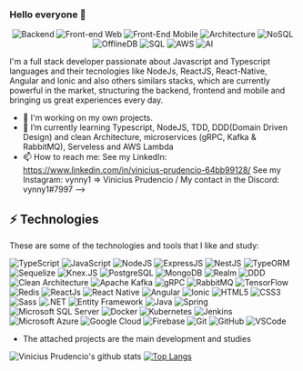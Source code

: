 ### Hello everyone 👋

<p align="center">
  
  <img alt="Backend" src="https://img.shields.io/badge/Backend-NodeJS%20%26%20Spring-green" />

  <img alt="Front-end Web" src="https://img.shields.io/badge/Web-React%20%7C%20Angular-blue" />
  
  <img alt="Front-End Mobile" src="https://img.shields.io/badge/Mobile-React--Native%20%7C%20Ionic-blue" />
  
  <img alt="Architecture" src="https://img.shields.io/badge/Architecture-DDD%20%26%20Clean%20architecture-brightgreen" />

  <img alt="NoSQL" src="https://img.shields.io/badge/NoSQL-MongoDB-green" />
    
  <img alt="OfflineDB" src="https://img.shields.io/badge/OfflineDB-Realm-ef476f" />

  <img alt="SQL" src="https://img.shields.io/badge/SQL-PosgreSQL-blue" />
  
  <img alt="AWS" src="https://img.shields.io/badge/Cloud-AWS-orange" />
  
  <img alt="AI" src="https://img.shields.io/badge/AI-TensorFlow-f8961e" />
 
</p>

I'm a full stack developer passionate about Javascript and Typescript languages and their tecnologies like NodeJs, ReactJS, React-Native, Angular and Ionic and also others similars stacks, which are currently powerful in the market, structuring the backend, frontend and mobile and bringing us great experiences every day. 

- 🔭 I'm working on my own projects.
- 🌱 I’m currently learning Typescript, NodeJS, TDD, DDD(Domain Driven Design) and clean Architecture, microservices (gRPC, Kafka & RabbitMQ), Serveless and AWS Lambda
- 📫 How to reach me: 
  See my LinkedIn: https://www.linkedin.com/in/vinicius-prudencio-64bb99128/
  See my Instagram: vynny1 => Vinicius Prudencio /
  My contact in the Discord: vynny1#7997
-->

## ⚡ Technologies

These are some of the technologies and tools that I like and study:

![TypeScript](https://img.shields.io/badge/-TypeScript-007ACC?style=flat-square&logo=typescript&logoColor=white)
![JavaScript](https://img.shields.io/badge/-JavaScript-fff700?style=flat-square&logo=javascript&logoColor=white)
![NodeJS](https://img.shields.io/badge/-Nodejs-339933?style=flat-square&logo=Node.js&logoColor=white)
![ExpressJS](https://img.shields.io/badge/-ExpressJS-green?style=flat-square&logo=expressjs)
![NestJS](https://img.shields.io/badge/-NestJS-E0234E?style=flat-square&logo=nestjs&logoColor=white)
![TypeORM](https://img.shields.io/badge/-TypeORM-blue?style=flat-typeorm&logo=white)
![Sequelize](https://img.shields.io/badge/-Sequelize-333533?style=flat-sequelize&logo=white)
![Knex.JS](https://img.shields.io/badge/-Knex.JS-e16426?style=flat-square&logo=knex.js&logoColor=white)
![PostgreSQL](https://img.shields.io/badge/-PostgreSQL-blue?style=flat-square&logo=postgresql)
![MongoDB](https://img.shields.io/badge/-MongoDB-1a936f?style=flat-square&logo=mongodb&logoColor=white)
![Realm](https://img.shields.io/badge/-Realm-ef476f?style=flat-square&logo=realm&logoColor=white)
![DDD](https://img.shields.io/badge/-DDD-06d6a0?style=flat-square&logo=DDD&logoColor=white)
![Clean Architecture](https://img.shields.io/badge/-Clean%20Architecture-06d6a0?style=flat-square&logo=Clean-Architecture&logoColor=white)
![Apache Kafka](https://img.shields.io/badge/-Apache%20Kafka-343a40?style=flat-square&logo=apache-kafka&logoColor=white)
![gRPC](https://img.shields.io/badge/-gRPC-264653?style=flat-square&logo=grpc&logoColor=white)
![RabbitMQ](https://img.shields.io/badge/-RabbitMQ-e16426?style=flat-square&logo=rabbitmq&logoColor=white)
![TensorFlow](https://img.shields.io/badge/-TensorFlow-f8961e?style=flat-square&logo=TensorFlow&logoColor=white)
![Redis](https://img.shields.io/badge/-Redis-ba181b?style=flat-square&logo=redis&logoColor=white)
![ReactJs](https://img.shields.io/badge/-ReactJS-7209b7?style=flat-square&logo=react&logoColor=white)
![React Native](https://img.shields.io/badge/-React%20Native-7209b7?style=flat-square&logo=react&logoColor=white)
![Angular](https://img.shields.io/badge/-Angular-DD0031?style=flat-square&logo=angular)
![Ionic](https://img.shields.io/badge/-Ionic-3880FF?style=flat-square&logo=ionic&logoColor=white)
![HTML5](https://img.shields.io/badge/-HTML5-E34F26?style=flat-square&logo=html5&logoColor=white)
![CSS3](https://img.shields.io/badge/-CSS3-1572B6?style=flat-square&logo=css3)
![Sass](https://img.shields.io/badge/-Sass-CC6699?style=flat-square&logo=sass&logoColor=white)
![.NET](https://img.shields.io/badge/-.NET-7014e8?style=flat-square&logo=.NET)
![Entity Framework](https://img.shields.io/badge/-Entity%20Framework-4361ee?style=flat-square&logo=entity-framework&logoColor=white)
![Java](https://img.shields.io/badge/-Java-007396?style=flat-square&logo=java)
![Spring](https://img.shields.io/badge/-Spring-6DB33F?style=flat-square&logo=spring&logoColor=white)
![Microsoft SQL Server](https://img.shields.io/badge/-SQL%20Server-CC2927?style=flat-square&logo=microsoft-sql-server&logoColor=white)
![Docker](https://img.shields.io/badge/-Docker-f8f4f2?style=flat-square&logo=docker&logoColor=docker)
![Kubernetes](https://img.shields.io/badge/Kubernetes-0089D6?style=flat-square&logo=kubernetes&logoColor=white)
![Jenkins](https://img.shields.io/badge/Jenkins-ff005e?style=flat-square&logo=jenkins&logoColor=white)
![Microsoft Azure](https://img.shields.io/badge/Microsoft%20Azure-0089D6?style=flat-square&logo=microsoft-azure&logoColor=white)
![Google Cloud](https://img.shields.io/badge/Google%20Cloud-4285F4?style=flat-square&logo=google-cloud&logoColor=white)
![Firebase](https://img.shields.io/badge/Firebase-FFCA28?style=flat-square&logo=firebase&logoColor=white)
![Git](https://img.shields.io/badge/-Git-black?style=flat-square&logo=git)
![GitHub](https://img.shields.io/badge/-GitHub-181717?style=flat-square&logo=github)
![VSCode](https://img.shields.io/badge/-VSCode-007ACC?style=flat-square&logo=visual-studio-code&logoColor=white)



- The attached projects are the main development and studies

![Vinicius Prudencio's github stats](https://github-readme-stats.vercel.app/api?username=vynnydev&show_icons=true)
[![Top Langs](https://github-readme-stats.vercel.app/api/top-langs/?username=vynnydev&layout=compact)](https://github.com/vynnydev/github-readme-stats)
